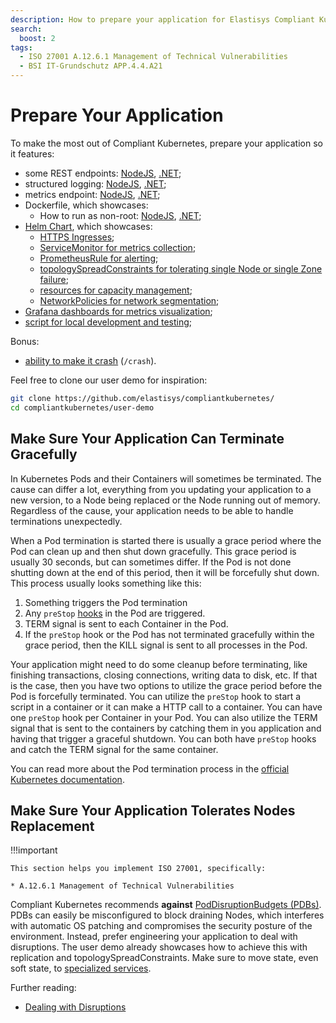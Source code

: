 ```yaml
---
description: How to prepare your application for Elastisys Compliant Kubernetes, the security-focused Kubernetes distribution.
search:
  boost: 2
tags:
  - ISO 27001 A.12.6.1 Management of Technical Vulnerabilities
  - BSI IT-Grundschutz APP.4.4.A21
---
```


# Prepare Your Application

<!--user-demo-overview-start-->

To make the most out of Compliant Kubernetes, prepare your application so it features:

- some REST endpoints: [NodeJS](https://github.com/elastisys/compliantkubernetes/blob/main/user-demo/app.js#L38), [.NET](https://github.com/elastisys/compliantkubernetes/blob/main/user-demo-dotnet/Program.cs#L19);
- structured logging: [NodeJS](https://github.com/elastisys/compliantkubernetes/blob/main/user-demo/app.js#L18), [.NET](https://github.com/elastisys/compliantkubernetes/blob/main/user-demo-dotnet/Program.cs#L45);
- metrics endpoint: [NodeJS](https://github.com/elastisys/compliantkubernetes/blob/main/user-demo/app.js#L34), [.NET](https://github.com/elastisys/compliantkubernetes/blob/main/user-demo-dotnet/Program.cs#L44);
- Dockerfile, which showcases:
    - How to run as non-root: [NodeJS](https://github.com/elastisys/compliantkubernetes/blob/main/user-demo/Dockerfile#L10-L13), [.NET](https://github.com/elastisys/compliantkubernetes/blob/main/user-demo-dotnet/Dockerfile#L17);
- [Helm Chart](https://github.com/elastisys/compliantkubernetes/tree/main/user-demo/deploy/ck8s-user-demo), which showcases:
    - [HTTPS Ingresses](https://github.com/elastisys/compliantkubernetes/blob/main/user-demo/deploy/ck8s-user-demo/values.yaml#L37-L40);
    - [ServiceMonitor for metrics collection](https://github.com/elastisys/compliantkubernetes/blob/main/user-demo/deploy/ck8s-user-demo/templates/servicemonitor.yaml);
    - [PrometheusRule for alerting](https://github.com/elastisys/compliantkubernetes/blob/main/user-demo/deploy/ck8s-user-demo/templates/prometheusrule.yaml);
    - [topologySpreadConstraints for tolerating single Node or single Zone failure](https://github.com/elastisys/compliantkubernetes/blob/main/user-demo/deploy/ck8s-user-demo/values.yaml#L76-L82);
    - [resources for capacity management](https://github.com/elastisys/compliantkubernetes/blob/main/user-demo/deploy/ck8s-user-demo/values.yaml#L42-L51);
    - [NetworkPolicies for network segmentation](https://github.com/elastisys/compliantkubernetes/blob/main/user-demo/deploy/ck8s-user-demo/values.yaml#L83-L94);
- [Grafana dashboards for metrics visualization](https://github.com/elastisys/compliantkubernetes/tree/main/user-demo/deploy/ck8s-user-demo/dashboards);
- [script for local development and testing](https://github.com/elastisys/compliantkubernetes/tree/main/user-demo/scripts);

Bonus:

- [ability to make it crash](https://github.com/elastisys/compliantkubernetes/blob/main/user-demo/routes/crash.js) (`/crash`).

Feel free to clone our user demo for inspiration:

```bash
git clone https://github.com/elastisys/compliantkubernetes/
cd compliantkubernetes/user-demo
```

## Make Sure Your Application Can Terminate Gracefully

In Kubernetes Pods and their Containers will sometimes be terminated.
The cause can differ a lot, everything from you updating your application to a new version, to a Node being replaced or the Node running out of memory.
Regardless of the cause, your application needs to be able to handle terminations unexpectedly.

When a Pod termination is started there is usually a grace period where the Pod can clean up and then shut down gracefully.
This grace period is usually 30 seconds, but can sometimes differ.
If the Pod is not done shutting down at the end of this period, then it will be forcefully shut down.
This process usually looks something like this:

1. Something triggers the Pod termination
1. Any `preStop` [hooks](https://kubernetes.io/docs/concepts/containers/container-lifecycle-hooks/) in the Pod are triggered.
1. TERM signal is sent to each Container in the Pod.
1. If the `preStop` hook or the Pod has not terminated gracefully within the grace period, then the KILL signal is sent to all processes in the Pod.

Your application might need to do some cleanup before terminating, like finishing transactions, closing connections, writing data to disk, etc.
If that is the case, then you have two options to utilize the grace period before the Pod is forcefully terminated.
You can utilize the `preStop` hook to start a script in a container or it can make a HTTP call to a container.
You can have one `preStop` hook per Container in your Pod.
You can also utilize the TERM signal that is sent to the containers by catching them in you application and having that trigger a graceful shutdown.
You can both have `preStop` hooks and catch the TERM signal for the same container.

You can read more about the Pod termination process in the [official Kubernetes documentation](https://kubernetes.io/docs/concepts/workloads/pods/pod-lifecycle/#pod-termination).

## Make Sure Your Application Tolerates Nodes Replacement

!!!important

    This section helps you implement ISO 27001, specifically:

    * A.12.6.1 Management of Technical Vulnerabilities

Compliant Kubernetes recommends **against** [PodDisruptionBudgets (PDBs)](https://kubernetes.io/docs/tasks/run-application/configure-pdb/).
PDBs can easily be misconfigured to block draining Nodes, which interferes with automatic OS patching and compromises the security posture of the environment.
Instead, prefer engineering your application to deal with disruptions.
The user demo already showcases how to achieve this with replication and topologySpreadConstraints.
Make sure to move state, even soft state, to [specialized services](additional-services/index.md).

Further reading:

- [Dealing with Disruptions](https://kubernetes.io/docs/concepts/workloads/pods/disruptions/#dealing-with-disruptions)

<!--user-demo-overview-end-->
